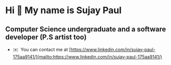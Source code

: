 Hi 👋 My name is Sujay Paul
===========================

Computer Science undergraduate and a software developer (P.S artist too)
------------------------------------------------------------------------

*   ✉️  You can contact me at [https://www.linkedin.com/in/sujay-paul-175aa9141/](mailto:https://www.linkedin.com/in/sujay-paul-175aa9141/)
